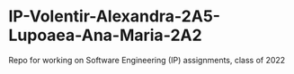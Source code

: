 # IP-Volentir-Alexandra-2A5-Lupoaea-Ana-Maria-2A2
Repo for working on Software Engineering (IP) assignments, class of 2022
